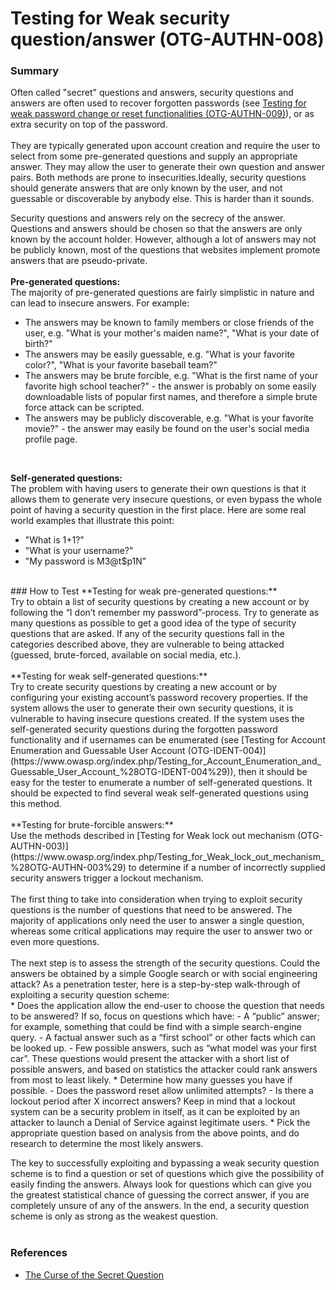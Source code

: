 # Testing for Weak security question/answer (OTG-AUTHN-008)



### Summary
Often called "secret" questions and answers, security questions and answers are often used to recover forgotten passwords (see [Testing for weak password change or reset functionalities (OTG-AUTHN-009)](https://www.owasp.org/index.php/Testing_for_weak_password_change_or_reset_functionalities_%28OTG-AUTHN-009%29)), or as extra security on top of the password.
<br>
<br>
They are typically generated upon account creation and require the user to select from some pre-generated questions and supply an appropriate answer. They may allow the user to generate their own question and answer pairs. Both methods are prone to insecurities.Ideally, security questions should generate answers that are only known by the user, and not guessable or discoverable by anybody else. This is harder than it sounds.
<br>

Security questions and answers rely on the secrecy of the answer. Questions and answers should be chosen so that the answers are only known by the account holder. However, although a lot of answers may not be publicly known, most of the questions that websites implement promote answers that are pseudo-private.
<br><br>
**Pre-generated questions:**
<br>
The majority of pre-generated questions are fairly simplistic in nature and can lead to insecure answers. For example:
* The answers may be known to family members or close friends of the user, e.g. "What is your mother's maiden name?", "What is your date of birth?"
* The answers may be easily guessable, e.g. "What is your favorite color?", "What is your favorite baseball team?"
* The answers may be brute forcible, e.g. "What is the first name of your favorite high school teacher?" - the answer is probably on some easily downloadable lists of popular first names, and therefore a simple brute force attack can be scripted.
* The answers may be publicly discoverable, e.g. "What is your favorite movie?" - the answer may easily be found on the user's social media profile page.
<br>

**Self-generated questions:**
<br>
The problem with having users to generate their own questions is that it allows them to generate very insecure questions, or even bypass the whole point of having a security question in the first place. Here are some real world examples that illustrate this point:
<br>
* "What is 1+1?"
* "What is your username?"
* "My password is M3@t$p1N"

<br>
### How to Test
**Testing for weak pre-generated questions:**
<br>
Try to obtain a list of security questions by creating a new account or by following the “I don’t remember my password”-process. Try to generate as many questions as possible to get a good idea of the type of security questions that are asked. If any of the security questions fall in the categories described above, they are vulnerable to being attacked (guessed, brute-forced, available on social media, etc.).
<br><br>
**Testing for weak self-generated questions:**
<br>
Try to create security questions by creating a new account or by configuring your existing account’s password recovery properties. If the system allows the user to generate their own security questions, it is vulnerable to having insecure questions created. If the system uses the self-generated security questions during the forgotten password functionality and if usernames can be enumerated (see [Testing for Account Enumeration and Guessable User Account (OTG-IDENT-004)](https://www.owasp.org/index.php/Testing_for_Account_Enumeration_and_Guessable_User_Account_%28OTG-IDENT-004%29)), then it should be easy for the tester to enumerate a number of self-generated questions. It should be expected to find several weak self-generated questions using this method.
<br><br>
**Testing for brute-forcible answers:**
<br>
Use the methods described in [Testing for Weak lock out mechanism (OTG-AUTHN-003)](https://www.owasp.org/index.php/Testing_for_Weak_lock_out_mechanism_%28OTG-AUTHN-003%29) to determine if a number of incorrectly supplied security answers trigger a lockout mechanism.
<br><br>
The first thing to take into consideration when trying to exploit security questions is the number of questions that need to be answered. The majority of applications only need the user to answer a single question, whereas some critical applications may require the user to answer two or even more questions.
<br>
<br>
The next step is to assess the strength of the security questions. Could the answers be obtained by a simple Google search or with social engineering attack? As a penetration tester, here is a step-by-step walk-through of exploiting a security question scheme:
<br>
* Does the application allow the end-user to choose the question that needs to be answered? If so, focus on questions which have:
	- A “public” answer; for example, something that could be find with a simple search-engine query.
	- A factual answer such as a “first school” or other facts which can be looked up.
	- Few possible answers, such as “what model was your first car”. These questions would present the attacker with a short list of possible answers, and based on statistics the attacker could rank answers from most to least likely.
* Determine how many guesses you have if possible.
	- Does the password reset allow unlimited attempts?
	- Is there a lockout period after X incorrect answers? Keep in mind that a lockout system can be a security problem in itself, as it can be exploited by an attacker to launch a Denial of Service against legitimate users.
* Pick the appropriate question based on analysis from the above points, and do research to determine the most likely answers.
<br>

The key to successfully exploiting and bypassing a weak security question scheme is to find a question or set of questions which give the possibility of easily finding the answers. Always look for questions which can give you the greatest statistical chance of guessing the correct answer, if you are completely unsure of any of the answers. In the end, a security question scheme is only as strong as the weakest question.
<br><br>
### References
* [The Curse of the Secret Question](http://www.schneier.com/essay-081.html)
<br>
